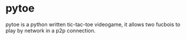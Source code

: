# pytoe

pytoe is a python written tic-tac-toe videogame, it allows two fucbois to play
by network in a p2p connection. 
